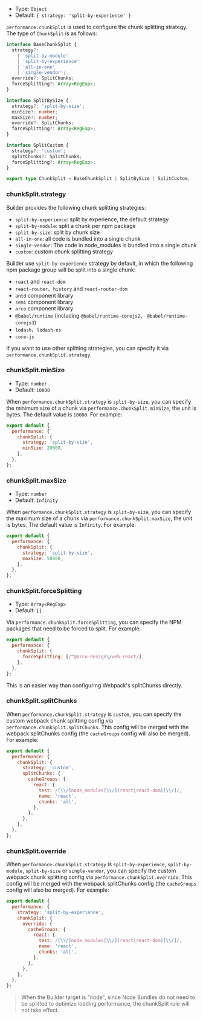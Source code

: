- Type: `Object`
- Default: `{ strategy: 'split-by-experience' }`

`performance.chunkSplit` is used to configure the chunk splitting strategy. The type of `ChunkSplit` is as follows:

```ts
interface BaseChunkSplit {
  strategy?:
    | 'split-by-module'
    | 'split-by-experience'
    | 'all-in-one'
    | 'single-vendor';
  override?: SplitChunks;
  forceSplitting?: Array<RegExp>;
}

interface SplitBySize {
  strategy?: 'split-by-size';
  minSize?: number;
  maxSize?: number;
  override?: SplitChunks;
  forceSplitting?: Array<RegExp>;
}

interface SplitCustom {
  strategy?: 'custom';
  splitChunks?: SplitChunks;
  forceSplitting?: Array<RegExp>;
}

export type ChunkSplit = BaseChunkSplit | SplitBySize | SplitCustom;
```

### chunkSplit.strategy

Builder provides the following chunk splitting strategies:

- `split-by-experience`: split by experience, the default strategy
- `split-by-module`: split a chunk per npm package
- `split-by-size`: split by chunk size
- `all-in-one`: all code is bundled into a single chunk
- `single-vendor`: The code in node_modules is bundled into a single chunk
- `custom`: custom chunk splitting strategy

Builder use `split-by-experience` strategy by default, in which the following npm package group will be split into a single chunk:

- `react` and `react-dom`
- `react-router`、`history` and `react-router-dom`
- `antd` component library
- `semi` component library
- `arco` component library
- `@babel/runtime` (including `@babel/runtime-corejs2`、 `@babel/runtime-corejs3`)
- `lodash`、`lodash-es`
- `core-js`

If you want to use other splitting strategies, you can specify it via `performance.chunkSplit.strategy`.

### chunkSplit.minSize

- Type: `number`
- Default: `10000`

When `performance.chunkSplit.strategy` is `split-by-size`, you can specify the minimum size of a chunk via `performance.chunkSplit.minSize`, the unit is bytes. The default value is `10000`. For example:

```js
export default {
  performance: {
    chunkSplit: {
      strategy: 'split-by-size',
      minSize: 20000,
    },
  },
};
```

### chunkSplit.maxSize

- Type: `number`
- Default: `Infinity`

When `performance.chunkSplit.strategy` is `split-by-size`, you can specify the maximum size of a chunk via `performance.chunkSplit.maxSize`, the unit is bytes. The default value is `Infinity`. For example:

```js
export default {
  performance: {
    chunkSplit: {
      strategy: 'split-by-size',
      maxSize: 50000,
    },
  },
};
```

### chunkSplit.forceSplitting

- Type: `Array<RegExp>`
- Default: `[]`

Via `performance.chunkSplit.forceSplitting`, you can specify the NPM packages that need to be forced to split. For example:

```js
export default {
  performance: {
    chunkSplit: {
      forceSplitting: [/^@arco-design\/web-react/],
    },
  },
};
```

This is an easier way than configuring Webpack's splitChunks directly.

### chunkSplit.splitChunks

When `performance.chunkSplit.strategy` is `custom`, you can specify the custom webpack chunk splitting config via `performance.chunkSplit.splitChunks`. This config will be merged with the webpack splitChunks config (the `cacheGroups` config will also be merged). For example:

```js
export default {
  performance: {
    chunkSplit: {
      strategy: 'custom',
      splitChunks: {
        cacheGroups: {
          react: {
            test: /[\\/]node_modules[\\/](react|react-dom)[\\/]/,
            name: 'react',
            chunks: 'all',
          },
        },
      },
    },
  },
};
```

### chunkSplit.override

When `performance.chunkSplit.strategy` is `split-by-experience`, `split-by-module`, `split-by-size` or `single-vendor`, you can specify the custom webpack chunk splitting config via `performance.chunkSplit.override`. This config will be merged with the webpack splitChunks config (the `cacheGroups` config will also be merged). For example:

```js
export default {
  performance: {
    strategy: 'split-by-experience',
    chunkSplit: {
      override: {
        cacheGroups: {
          react: {
            test: /[\\/]node_modules[\\/](react|react-dom)[\\/]/,
            name: 'react',
            chunks: 'all',
          },
        },
      },
    },
  },
};
```

> When the Builder target is "node", since Node Bundles do not need to be splitted to optimize loading performance, the chunkSplit rule will not take effect.
